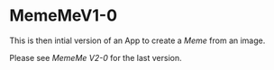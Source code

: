 # MemeMeV1-0

This is then intial version of an App to create a _Meme_ from an image.

Please see *MemeMe V2-0* for the last version.
